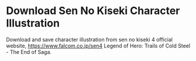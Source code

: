 # Download Sen No Kiseki Character Illustration
Download and save character illustration from sen no kiseki 4 official website, https://www.falcom.co.jp/sen4
Legend of Hero: Trails of Cold Steel - The End of Saga.

